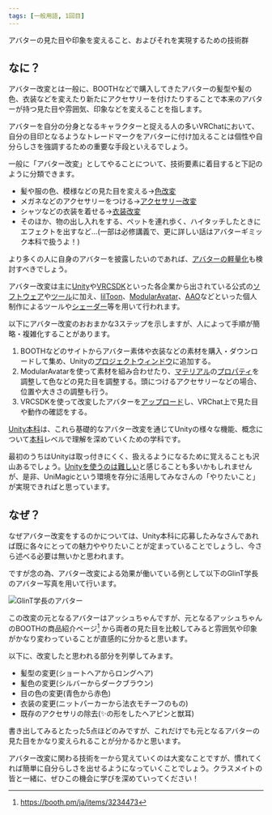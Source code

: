 ```yaml
---
tags: [一般用語, 1回目]
---
```


アバターの見た目や印象を変えること、およびそれを実現するための技術群

## なに？

アバター改変とは一般に、BOOTHなどで購入してきたアバターの髪型や髪の色、衣装などを変えたり新たにアクセサリーを付けたりすることで本来のアバターが持つ見た目や雰囲気、印象などを変えることを指します。

アバターを自分の分身となるキャラクターと捉える人の多いVRChatにおいて、自分の目印となるようなトレードマークをアバターに付け加えることは個性や自分らしさを強調するための重要な手段といえるでしょう。

一般に「アバター改変」としてやることについて、技術要素に着目すると下記のように分類できます。

- 髪や服の色、模様などの見た目を変える→[色改変](/docs/索引/あ行/色改変)
- メガネなどのアクセサリーをつける→[アクセサリー改変](/docs/索引/あ行/アクセサリー改変)
- シャツなどの衣装を着せる→[衣装改変](/docs/索引/あ行/衣装改変)
- そのほか、物の出し入れをする、ペットを連れ歩く、ハイタッチしたときにエフェクトを出すなど…(一部は必修講義で、更に詳しい話はアバターギミック本科で扱うよ！)

より多くの人に自身のアバターを披露したいのであれば、[アバターの軽量化](/docs/索引/あ行/アバターの軽量化)も検討すべきでしょう。

アバター改変は主に[Unity](/docs/索引/STU/Unity)や[VRCSDK](/docs/索引/VWX/VRCSDK)といった各企業から出されている公式の[ソフトウェア](/docs/索引/さ行/ソフトウェア)や[ツール](/docs/索引/た行/ツール)に加え、[lilToon](/docs/索引/JKL/lilToon)、[ModularAvatar](/docs/索引/MNO/ModularAvatar.md)、[AAO](/docs/索引/ABC/AAO-AvatarOptimizer.md)などといった個人制作によるツールや[シェーダー](/docs/索引/STU/Shader)等を用いて行われます。

以下にアバター改変のおおまかな3ステップを示しますが、人によって手順が簡略・複雑化することがあります。

1. BOOTHなどのサイトからアバター素体や衣装などの素材を購入・ダウンロードして集め、Unityの[プロジェクトウィンドウ](/docs/索引/PQR/Projectウィンドウ)に追加する。
2. ModularAvatarを使って素材を組み合わせたり、[マテリアル](/docs/索引/MNO/Material)の[プロパティ](/docs/索引/PQR/Property)を調整して色などの見た目を調整する。頭につけるアクセサリーなどの場合、位置や大きさの調整も行う。
3. VRCSDKを使って改変したアバターを[アップロード](/docs/索引/あ行/アップロード)し、VRChat上で見た目や動作の確認をする。

[Unity本科](/docs/索引/STU/Unity本科)は、これら基礎的なアバター改変を通じてUnityの様々な機能、概念について[本科](/docs/索引/は行/本科)レベルで理解を深めていくための学科です。

最初のうちはUnityは取っ付きにくく、扱えるようになるために覚えることも沢山あるでしょう。[Unityを使うのは難しい](/docs/索引/STU/Unityはなぜ難しいのか)と感じることも多いかもしれませんが、是非、UniMagicという環境を存分に活用してみなさんの「やりたいこと」が実現できればと思っています。

## なぜ？

なぜアバター改変をするのかについては、Unity本科に応募したみなさんであれば既に各々にとっての魅力ややりたいことが定まっていることでしょうし、今さら述べる必要は無いかと思われます。

ですが念の為、アバター改変による効果が働いている例として以下のGlinT学長のアバター写真を用いて行います。

![GlinT学長のアバター](/img_dictionary/アバター改変_1.png)

この改変の元となるアバターはアッシュちゃんですが、元となるアッシュちゃんのBOOTHの商品紹介ページ[^1] から両者の見た目を比較してみると雰囲気や印象がかなり変わっていることが直感的に分かると思います。

以下に、改変したと思われる部分を列挙してみます。

- 髪型の変更(ショートヘアからロングヘア)
- 髪色の変更(シルバーからダークブラウン)
- 目の色の変更(青色から赤色)
- 衣装の変更(ニットパーカーから法衣モチーフのもの)
- 既存のアクセサリの除去(✨️の形をしたヘアピンと獣耳)

書き出してみるとたった5点ほどのみですが、これだけでも元となるアバターの見た目をかなり変えられることが分かるかと思います。

アバター改変に関わる技術を一から覚えていくのは大変なことですが、慣れてくれば簡単に自分らしさを出せるようになっていくことでしょう。クラスメイトの皆と一緒に、ぜひこの機会に学びを深めていってください！

[^1]: https://booth.pm/ja/items/3234473
